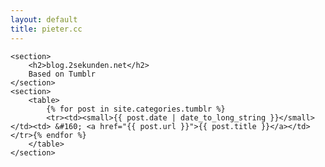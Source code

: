 ```yaml
---
layout: default
title: pieter.cc
---
```


<div id="content">

	<section>
		<h2>blog.2sekunden.net</h2>
		Based on Tumblr
	</section>
	<section>
		<table>
			{% for post in site.categories.tumblr %}
			<tr><td><small>{{ post.date | date_to_long_string }}</small></td><td> &#160; <a href="{{ post.url }}">{{ post.title }}</a></td></tr>{% endfor %}
		</table>
	</section>
</div>